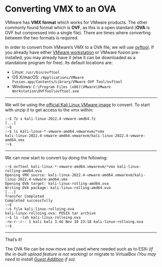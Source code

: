 # Converting VMX to an OVA

VMware has **VMX format** which works for VMware products. The other commonly found format which is **OVF**, as this is a open standard (**OVA** is OVF but compressed into a single file). There are times where converting between the two formats is required.

In order to convert from VMware’s VMX to a OVA file, we will use [ovftool](https://code.vmware.com/web/tool/4.4.0/ovf). If you already have either [VMware workstation](broken-reference) or VMware fusion pre-installed, you may already have it (else it can be downloaded as a standalone program for free). Its default locations are:

* Linux: `/usr/bin/ovftool`
* OS X/macOS: `/Applications/VMware Fusion.app/Contents/Library/VMware OVF Tool/ovftool`
* Windows: `C:\Program Files (x86)\VMware\VMware Workstation\OVFTool\ovftool.exe`

***

We will be using the [official Kali Linux VMware image](https://www.kali.org/get-kali/#kali-virtual-machines) to convert. To start with unzip it to get access to the vmx within:

```
:~$ 7z x kali-linux-2022.4-vmware-amd64.7z
[...]
:~$
:~$ ls kali-linux-*-vmware-amd64.vmwarevm/*vmx
kali-linux-2022.4-vmware-amd64.vmwarevm/kali-linux-2022.4-vmware-amd64.vmx
:~$
```

***

We can now start to convert by doing the following:

```
:~$ ovftool kali-linux-*-vmware-amd64.vmwarevm/*vmx kali-linux-rolling-amd64.ova
Opening VMX source: kali-linux-2022.4-vmware-amd64.vmwarevm/kali-linux-2022.4-vmware-amd64.vmx
Opening OVA target: kali-linux-rolling-amd64.ova
Writing OVA package: kali-linux-rolling-amd64.ova
[...]
Transfer Completed
Completed successfully
:~$
:~$ file kali-linux-rolloing.ova
kali-linux-rolloing.ova: POSIX tar archive
:~$ ls -lah kali-linux-rolloing.ova
-rw-r--r-- 1 kali kali 3.4G Nov 10 23:18 kali-linux-rolloing.ova
:~$
```

***

That’s it!

The OVA file can be now move and used where needed such as to ESXi _(if the in-built upload feature is not working)_ or migrate to VirtualBox _(You may need to install_ [_Guest Addition_](broken-reference) _if so)_.
